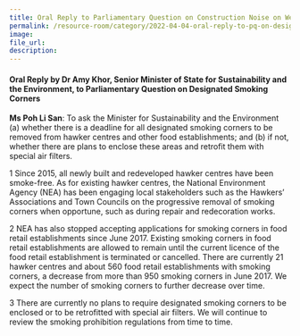 ```yaml
---  
title: Oral Reply to Parliamentary Question on Construction Noise on Weekends by Dr Amy Khor, Senior Minister of State for Sustainability and the Environment  
permalink: /resource-room/category/2022-04-04-oral-reply-to-pq-on-designated-smoking-corners
image:  
file_url:  
description:  
---  
```


#### Oral Reply by Dr Amy Khor, Senior Minister of State for Sustainability and the Environment, to Parliamentary Question on Designated Smoking Corners

**Ms Poh Li San**: To ask the Minister for Sustainability and the Environment (a) whether there is a deadline for all designated smoking corners to be removed from hawker centres and other food establishments; and (b) if not, whether there are plans to enclose these areas and retrofit them with special air filters.    

1 Since 2015, all newly built and redeveloped hawker centres have been smoke-free. As for existing hawker centres, the National Environment Agency (NEA) has been engaging local stakeholders such as the Hawkers’ Associations and Town Councils on the progressive removal of smoking corners when opportune, such as during repair and redecoration works.     

2 NEA has also stopped accepting applications for smoking corners in food retail establishments since June 2017. Existing smoking corners in food retail establishments are allowed to remain until the current licence of the food retail establishment is terminated or cancelled. There are currently 21 hawker centres and about 560 food retail establishments with smoking corners, a decrease from more than 950 smoking corners in June 2017. We expect the number of smoking corners to further decrease over time.    

3 There are currently no plans to require designated smoking corners to be enclosed or to be retrofitted with special air filters. We will continue to review the smoking prohibition regulations from time to time.    
